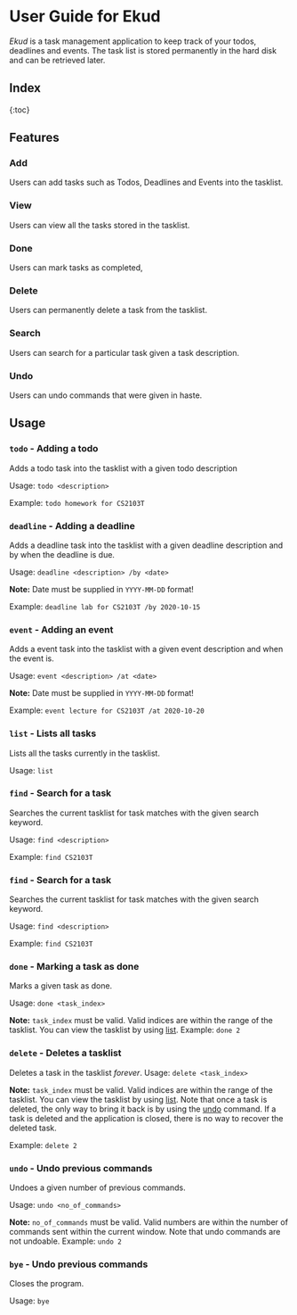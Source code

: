 # User Guide for Ekud
*Ekud* is a task management application to keep track of your todos, deadlines and events. 
The task list is stored permanently in the hard disk and can be retrieved later.

## Index
{:toc}
## Features 

### Add
Users can add tasks such as Todos, Deadlines and Events into the tasklist.
### View
Users can view all the tasks stored in the tasklist.
### Done
Users can mark tasks as completed,
### Delete
Users can permanently delete a task from the tasklist.
### Search
Users can search for a particular task given a task description.
### Undo
Users can undo commands that were given in haste.

## Usage

### `todo` - Adding a todo
Adds a todo task into the tasklist with a given todo description

Usage: `todo <description>`

Example: `todo homework for CS2103T`

### `deadline` - Adding a deadline
Adds a deadline task into the tasklist with a given deadline description and by when the deadline is due.

Usage: `deadline <description> /by <date>`

**Note:** Date must be supplied in `YYYY-MM-DD` format!

Example: `deadline lab for CS2103T /by 2020-10-15`

### `event` - Adding an event
Adds a event task into the tasklist with a given event description and when the event is.

Usage: `event <description> /at <date>`

**Note:** Date must be supplied in `YYYY-MM-DD` format!

Example: `event lecture for CS2103T /at 2020-10-20`


### `list` - Lists all tasks
Lists all the tasks currently in the tasklist.

Usage: `list`

### `find` - Search for a task
Searches the current tasklist for task matches with the given search keyword.

Usage: `find <description>`

Example: `find CS2103T`

### `find` - Search for a task
Searches the current tasklist for task matches with the given search keyword.

Usage: `find <description>`

Example: `find CS2103T`

### `done` - Marking a task as done
Marks a given task as done.

Usage: `done <task_index>`

**Note:** `task_index` must be valid. Valid indices are within the range of the tasklist. You can view the tasklist by using [list](https://adithyanarayan.github.io/ip/#list).
Example: `done 2`

### `delete` - Deletes a tasklist
Deletes a task in the tasklist *forever*.
Usage: `delete <task_index>`

**Note:** `task_index` must be valid. Valid indices are within the range of the tasklist. You can view the tasklist by using [list](https://adithyanarayan.github.io/ip/#list). Note that once a task is deleted, the only way to bring it back is by using the [undo](https://adithyanarayan.github.io/ip/#undo) command. If a task is deleted and the application is closed, there is no way to recover the deleted task.

Example: `delete 2`

### `undo` - Undo previous commands
Undoes a given number of previous commands.

Usage: `undo <no_of_commands>`

**Note:** `no_of_commands` must be valid. Valid numbers are within the number of commands sent within the current window. Note that undo commands are not undoable.
Example: `undo 2`

### `bye` - Undo previous commands
Closes the program.

Usage: `bye`

